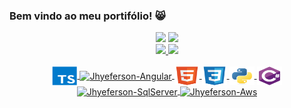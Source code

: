 
### Bem vindo ao meu portifólio! 😸

<div align="center">
  <a href="https://www.linkedin.com/in/jhyeferson-dias/" target="_blank"><img src="https://img.shields.io/badge/-LinkedIn-%230077B5?style=for-the-badge&logo=linkedin&logoColor=white" target="_blank"></a> 
  <a href="mailto:jyefersondias03@gmail.com"><img src="https://img.shields.io/badge/-Gmail-%23333?style=for-the-badge&logo=gmail&logoColor=white" target="_blank"></a>
</div>

<div align="center">
<a href="https://github.com/jhyeferson-aryel">
<img height="180em" src="https://github-readme-stats.vercel.app/api/top-langs/?username=jhyeferson-aryel&layout=compact&langs_count=7&theme=radical"/>
<img height="180em" src="https://github-readme-stats.vercel.app/api?username=jhyeferson-aryel&show_icons=true&theme=radical&include_all_commits=true&count_private=true"/>
</div>
 
<div style="display: inline_block" align="center"><br>
    <img align="center" alt="Jhyeferson-Ts" height="30" width="40" src="https://raw.githubusercontent.com/devicons/devicon/master/icons/typescript/typescript-plain.svg" />
    <img align="center" alt="Jhyeferson-Angular" height="30" width="40" src="https://cdn.jsdelivr.net/gh/devicons/devicon/icons/angularjs/angularjs-original.svg" />
    <img align="center" alt="Jhyeferson-HTML" height="30" width="40" src="https://raw.githubusercontent.com/devicons/devicon/master/icons/html5/html5-original.svg" />
    <img align="center" alt="Jhyeferson-CSS" height="30" width="40" src="https://raw.githubusercontent.com/devicons/devicon/master/icons/css3/css3-original.svg" />
    <img align="center" alt="Jhyeferson-Python" height="30" width="40" src="https://raw.githubusercontent.com/devicons/devicon/master/icons/python/python-original.svg" />
    <img align="center" alt="Jhyeferson-Csharp" height="30" width="40" src="https://raw.githubusercontent.com/devicons/devicon/master/icons/csharp/csharp-original.svg" />
    <img align="center" alt="Jhyeferson-SqlServer" height="30" width="40" src="https://cdn.jsdelivr.net/gh/devicons/devicon/icons/microsoftsqlserver/microsoftsqlserver-plain.svg" />
    <img align="center" alt="Jhyeferson-Aws" height="30" width="40" src="https://cdn.jsdelivr.net/gh/devicons/devicon/icons/amazonwebservices/amazonwebservices-original.svg" />
</div>
  <!--dark, radical, merko, gruvbox, tokyonight, onedark, cobalt, synthwave, highcontrast, dracula
https://devicon.dev/
-->

